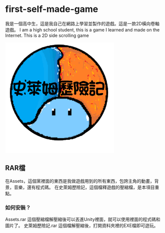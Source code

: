 # first-self-made-game
我是一個高中生，這是我自己在網路上學習並製作的遊戲。這是一款2D橫向卷軸遊戲。
I am a high school student, this is a game I learned and made on the Internet. This is a 2D side scrolling game

  ![史萊姆歷險記](./picwish.png)

## RAR檔
在Assets，這個黨裡面的東西是我做遊戲用到的所有東西，包誇主角的動畫，背景，音樂，還有程式碼。
在史萊姆歷險記，這個檔釋遊戲的壓縮檔，是本項目重點。
### 如何安裝？
Assets.rar 這個壓縮檔解壓縮後可以丟進Unity裡面，就可以使用裡面的程式碼和圖片了。
史萊姆歷險記.rar 這個檔解壓縮後，打開資料夾裡的EXE檔即可遊玩。
